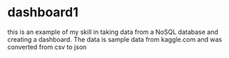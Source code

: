 # dashboard1
this is an example of my skill in taking data from a NoSQL database and creating a dashboard.
The data is sample data from kaggle.com and was converted from csv to json
